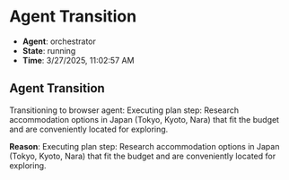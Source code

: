 # Agent Transition

- **Agent**: orchestrator
- **State**: running
- **Time**: 3/27/2025, 11:02:57 AM

## Agent Transition

Transitioning to browser agent: Executing plan step: Research accommodation options in Japan (Tokyo, Kyoto, Nara) that fit the budget and are conveniently located for exploring.

**Reason**: Executing plan step: Research accommodation options in Japan (Tokyo, Kyoto, Nara) that fit the budget and are conveniently located for exploring.

